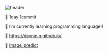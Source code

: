 ![header](https://capsule-render.vercel.app/api?type=slice&color=auto&height=300&section=header&text=Hi%20there&fontSize=90)

🌱 1day 1commit 

🌱 I’m currently learning programming language!!

🌱 https://devnmin.github.io/

🌱 [Image_predict](https://jokyungmin.pythonanywhere.com/predicts/) 
<!-- ### Hi there 👋 -->

<!--
**devNmin/devNmin** is a ✨ _special_ ✨ repository because its `README.md` (this file) appears on your GitHub profile.

Here are some ideas to get you started:

- 🔭 I’m currently working on ...
- 🌱 I’m currently learning ...
- 👯 I’m looking to collaborate on ...
- 🤔 I’m looking for help with ...
- 💬 Ask me about ...
- 📫 How to reach me: ...
- 😄 Pronouns: ...
- ⚡ Fun fact: ...
-->
